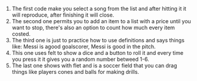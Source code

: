 1. The first code make you select a song from the list and after hitting it it will reproduce, after finishing it will close.
2. The second one permits you to add an item to a list with a price until you want to stop, there's also an option to count how much every item costed.
3. The third one is just to practice how to use definitions and says things like: Messi is agood goalscorer, Messi is good in the pitch.
4. This one uses felt to show a dice and a button to roll it and every time you press it it gives you a random number betweed 1-6.
5. The last one shows with flet and is a soccer field that you can drag things like players cones and balls for making drills.
